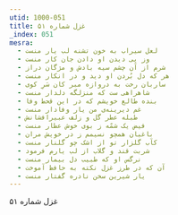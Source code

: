 ```yaml
---
utid: 1000-051
title: غزل شماره ۵۱
_index: 051
mesra:
  - لعل سیراب به خون تشنه لب یار منست
  - وز پی دیدن او دادن جان کار منست
  - شرم از آن چشم سیه بادش و مژگان دراز
  - هر که دل بُردن او دید و در انکار منست
  - ساربان رخت به دروازه مبر کان سَرِ کوی
  - شاهراهی ست که منزلگه دلدار منست
  - بنده طالع خویشم که در این قحط وفا
  - غم دیرینه‌ی من یار وفادار منست
  - طبله عطر گل و زلف عبیرافشانش
  - فیض یک شمّه ز بوی خوش عطار منست
  - باغبان همچو نسیمم ز در خویش مران
  - کآب گلزار تو از اشک چو گلنار منست
  - شربت قند و گلاب از لب یارم فرمود
  - نرگس او که طبیب دل بیمار منست
  - آن که در طرز غزل نکته به حافظ آموخت
  - یار شیرین سخن نادره گفتار منست
---
```

غزل شماره ۵۱
